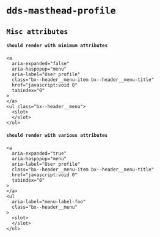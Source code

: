 # `dds-masthead-profile`

## `Misc attributes`

####   `should render with minimum attributes`

```
<a
  aria-expanded="false"
  aria-haspopup="menu"
  aria-label="User profile"
  class="bx--header__menu-item bx--header__menu-title"
  href="javascript:void 0"
  tabindex="0"
>
</a>
<ul class="bx--header__menu">
  <slot>
  </slot>
</ul>

```

####   `should render with various attributes`

```
<a
  aria-expanded="true"
  aria-haspopup="menu"
  aria-label="User profile"
  class="bx--header__menu-item bx--header__menu-title"
  href="javascript:void 0"
  tabindex="0"
>
</a>
<ul
  aria-label="menu-label-foo"
  class="bx--header__menu"
>
  <slot>
  </slot>
</ul>

```

